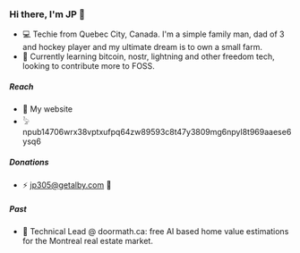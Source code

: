 ### Hi there, I'm JP 👋

- 💻 Techie from Quebec City, Canada. I'm a simple family man, dad of 3 and hockey player and my ultimate dream is to own a small farm.
- 🌱 Currently learning bitcoin, nostr, lightning and other freedom tech, looking to contribute more to FOSS.

##### Reach
- 📧 My website
- 𓅦 npub14706wrx38vptxufpq64zw89593c8t47y3809mg6npyl8t969aaese6ysq6

##### Donations
- ⚡ jp305@getalby.com 🙏

##### Past
- 🔭 Technical Lead @ doormath.ca: free AI based home value estimations for the Montreal real estate market.
